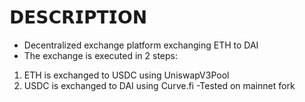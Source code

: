# 𝗗𝗘𝗦𝗖𝗥𝗜𝗣𝗧𝗜𝗢𝗡
- Decentralized exchange platform exchanging ETH to DAI
- The exchange is executed in 2 steps:
1. ETH is exchanged to USDC using UniswapV3Pool
2. USDC is exchanged to DAI using Curve.fi
-Tested on mainnet fork
